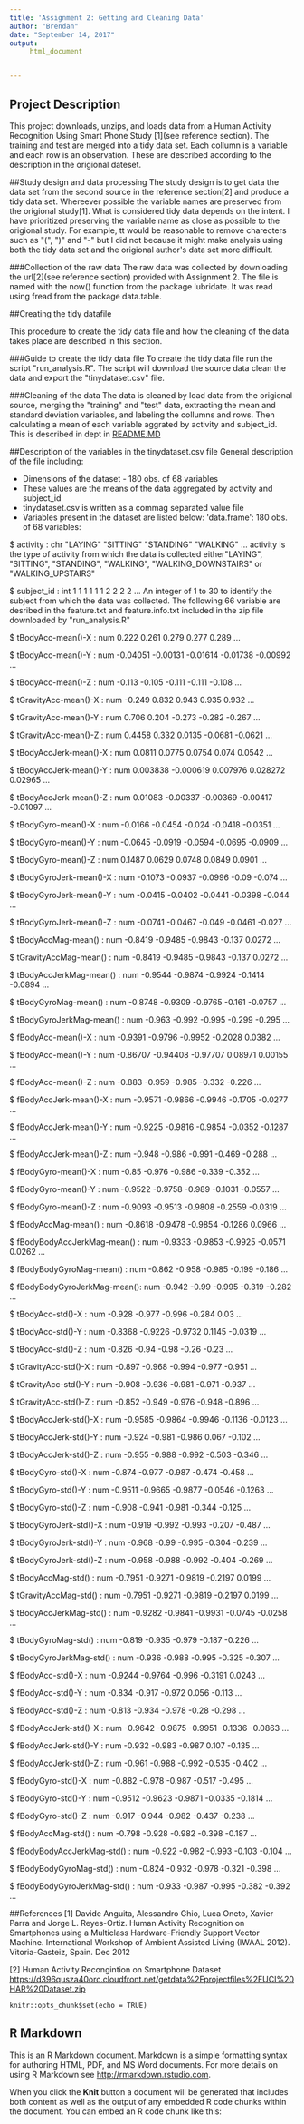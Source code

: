 ```yaml
---
title: 'Assignment 2: Getting and Cleaning Data'
author: "Brendan"
date: "September 14, 2017"
output: 
     html_document


---
```



## Project Description
This project downloads, unzips, and loads data from a Human Activity Recognition Using Smart Phone Study [1](see reference section).  The training and test are merged into a tidy data set. Each collumn is a variable and each row is an observation. These are described according to the description in the origional dateset.  

##Study design and data processing
The study design is to get data the data set from the second source in the reference section[2] and produce a tidy data set.  Whereever possible the variable names are preserved from the origional study[1].  What is considered tidy data depends on the intent.  I have prioritized preserving the variable name as close as possible to the origional study. For example, tt would be reasonable to remove charecters such as "(", ")" and "-"  but I did not because it might make analysis using both the tidy data set and the origional author's data set more difficult.   


###Collection of the raw data
The raw data was collected by downloading the url[2](see reference section) provided with Assignment 2.  The file is named with the now() function from the package lubridate. It was read using fread from the package data.table.

##Creating the tidy datafile

This procedure to create the tidy data file and how the cleaning of the data takes place are described in this section.

###Guide to create the tidy data file
To create the tidy data file run the script "run_analysis.R".  The script will download the source data clean the data and export the "tinydataset.csv" file.

###Cleaning of the data
The data is cleaned by load data from the origional source, merging the "training" and "test" data, extracting the mean and standard deviation variables, and labeling the collumns and rows. Then calculating a mean of each variable aggrated by activity and subject_id. This is described in dept in [README.MD](README.MD)

##Description of the variables in the tinydataset.csv file
General description of the file including:
 - Dimensions of the dataset - 180 obs. of 68 variables
 - These values are the means of the data aggregated by activity and subject_id
 - tinydataset.csv is written as a commag separated value file
 - Variables present in the dataset are listed below:
'data.frame':	180 obs. of  68 variables:
 
 $ activity                   : chr  "LAYING" "SITTING" "STANDING" "WALKING" ...
 activity is the type of activity from which the data is collected either"LAYING", "SITTING", "STANDING", "WALKING", "WALKING_DOWNSTAIRS" or "WALKING_UPSTAIRS"  
 
 $ subject_id                 : int  1 1 1 1 1 1 2 2 2 2 ...
 An integer of 1 to 30 to identify the subject from which the data was collected.
 The following 66 variable are desribed in the  feature.txt and feature.info.txt included in the zip file downloaded by "run_analysis.R"
 
 $ tBodyAcc-mean()-X          : num  0.222 0.261 0.279 0.277 0.289 ...
 
 $ tBodyAcc-mean()-Y          : num  -0.04051 -0.00131 -0.01614 -0.01738 -0.00992 ...
 
 $ tBodyAcc-mean()-Z          : num  -0.113 -0.105 -0.111 -0.111 -0.108 ...
 
 $ tGravityAcc-mean()-X       : num  -0.249 0.832 0.943 0.935 0.932 ...
 
 $ tGravityAcc-mean()-Y       : num  0.706 0.204 -0.273 -0.282 -0.267 ...
 
 $ tGravityAcc-mean()-Z       : num  0.4458 0.332 0.0135 -0.0681 -0.0621 ...
 
 $ tBodyAccJerk-mean()-X      : num  0.0811 0.0775 0.0754 0.074 0.0542 ...
 
 $ tBodyAccJerk-mean()-Y      : num  0.003838 -0.000619 0.007976 0.028272 0.02965 ...
 
 $ tBodyAccJerk-mean()-Z      : num  0.01083 -0.00337 -0.00369 -0.00417 -0.01097 ...
 
 $ tBodyGyro-mean()-X         : num  -0.0166 -0.0454 -0.024 -0.0418 -0.0351 ...
 
 $ tBodyGyro-mean()-Y         : num  -0.0645 -0.0919 -0.0594 -0.0695 -0.0909 ...
 
 $ tBodyGyro-mean()-Z         : num  0.1487 0.0629 0.0748 0.0849 0.0901 ...
 
 $ tBodyGyroJerk-mean()-X     : num  -0.1073 -0.0937 -0.0996 -0.09 -0.074 ...
 
 $ tBodyGyroJerk-mean()-Y     : num  -0.0415 -0.0402 -0.0441 -0.0398 -0.044 ...
 
 $ tBodyGyroJerk-mean()-Z     : num  -0.0741 -0.0467 -0.049 -0.0461 -0.027 ...
 
 $ tBodyAccMag-mean()         : num  -0.8419 -0.9485 -0.9843 -0.137 0.0272 ...
 
 $ tGravityAccMag-mean()      : num  -0.8419 -0.9485 -0.9843 -0.137 0.0272 ...
 
 $ tBodyAccJerkMag-mean()     : num  -0.9544 -0.9874 -0.9924 -0.1414 -0.0894 ...
 
 $ tBodyGyroMag-mean()        : num  -0.8748 -0.9309 -0.9765 -0.161 -0.0757 ...
 
 $ tBodyGyroJerkMag-mean()    : num  -0.963 -0.992 -0.995 -0.299 -0.295 ...
 
 $ fBodyAcc-mean()-X          : num  -0.9391 -0.9796 -0.9952 -0.2028 0.0382 ...
 
 $ fBodyAcc-mean()-Y          : num  -0.86707 -0.94408 -0.97707 0.08971 0.00155 ...
 
 $ fBodyAcc-mean()-Z          : num  -0.883 -0.959 -0.985 -0.332 -0.226 ...
 
 $ fBodyAccJerk-mean()-X      : num  -0.9571 -0.9866 -0.9946 -0.1705 -0.0277 ...
 
 $ fBodyAccJerk-mean()-Y      : num  -0.9225 -0.9816 -0.9854 -0.0352 -0.1287 ...
 
 $ fBodyAccJerk-mean()-Z      : num  -0.948 -0.986 -0.991 -0.469 -0.288 ...
 
 $ fBodyGyro-mean()-X         : num  -0.85 -0.976 -0.986 -0.339 -0.352 ...
 
 $ fBodyGyro-mean()-Y         : num  -0.9522 -0.9758 -0.989 -0.1031 -0.0557 ...
 
 $ fBodyGyro-mean()-Z         : num  -0.9093 -0.9513 -0.9808 -0.2559 -0.0319 ...
 
 $ fBodyAccMag-mean()         : num  -0.8618 -0.9478 -0.9854 -0.1286 0.0966 ...
 
 $ fBodyBodyAccJerkMag-mean() : num  -0.9333 -0.9853 -0.9925 -0.0571 0.0262 ...
 
 $ fBodyBodyGyroMag-mean()    : num  -0.862 -0.958 -0.985 -0.199 -0.186 ...
 
 $ fBodyBodyGyroJerkMag-mean(): num  -0.942 -0.99 -0.995 -0.319 -0.282 ...
 
 $ tBodyAcc-std()-X           : num  -0.928 -0.977 -0.996 -0.284 0.03 ...
 
 $ tBodyAcc-std()-Y           : num  -0.8368 -0.9226 -0.9732 0.1145 -0.0319 ...
 
 $ tBodyAcc-std()-Z           : num  -0.826 -0.94 -0.98 -0.26 -0.23 ...
 
 $ tGravityAcc-std()-X        : num  -0.897 -0.968 -0.994 -0.977 -0.951 ...
 
 $ tGravityAcc-std()-Y        : num  -0.908 -0.936 -0.981 -0.971 -0.937 ...
 
 $ tGravityAcc-std()-Z        : num  -0.852 -0.949 -0.976 -0.948 -0.896 ...
 
 $ tBodyAccJerk-std()-X       : num  -0.9585 -0.9864 -0.9946 -0.1136 -0.0123 ...
 
 $ tBodyAccJerk-std()-Y       : num  -0.924 -0.981 -0.986 0.067 -0.102 ...
 
 $ tBodyAccJerk-std()-Z       : num  -0.955 -0.988 -0.992 -0.503 -0.346 ...
 
 $ tBodyGyro-std()-X          : num  -0.874 -0.977 -0.987 -0.474 -0.458 ...
 
 $ tBodyGyro-std()-Y          : num  -0.9511 -0.9665 -0.9877 -0.0546 -0.1263 ...
 
 $ tBodyGyro-std()-Z          : num  -0.908 -0.941 -0.981 -0.344 -0.125 ...
 
 $ tBodyGyroJerk-std()-X      : num  -0.919 -0.992 -0.993 -0.207 -0.487 ...
 
 $ tBodyGyroJerk-std()-Y      : num  -0.968 -0.99 -0.995 -0.304 -0.239 ...
 
 $ tBodyGyroJerk-std()-Z      : num  -0.958 -0.988 -0.992 -0.404 -0.269 ...
 
 $ tBodyAccMag-std()          : num  -0.7951 -0.9271 -0.9819 -0.2197 0.0199 ...
 
 $ tGravityAccMag-std()       : num  -0.7951 -0.9271 -0.9819 -0.2197 0.0199 ...
 
 $ tBodyAccJerkMag-std()      : num  -0.9282 -0.9841 -0.9931 -0.0745 -0.0258 ...
 
 $ tBodyGyroMag-std()         : num  -0.819 -0.935 -0.979 -0.187 -0.226 ...
 
 $ tBodyGyroJerkMag-std()     : num  -0.936 -0.988 -0.995 -0.325 -0.307 ...
 
 $ fBodyAcc-std()-X           : num  -0.9244 -0.9764 -0.996 -0.3191 0.0243 ...
 
 $ fBodyAcc-std()-Y           : num  -0.834 -0.917 -0.972 0.056 -0.113 ...
 
 $ fBodyAcc-std()-Z           : num  -0.813 -0.934 -0.978 -0.28 -0.298 ...
 
 $ fBodyAccJerk-std()-X       : num  -0.9642 -0.9875 -0.9951 -0.1336 -0.0863 ...
 
 $ fBodyAccJerk-std()-Y       : num  -0.932 -0.983 -0.987 0.107 -0.135 ...
 
 $ fBodyAccJerk-std()-Z       : num  -0.961 -0.988 -0.992 -0.535 -0.402 ...
 
 $ fBodyGyro-std()-X          : num  -0.882 -0.978 -0.987 -0.517 -0.495 ...
 
 $ fBodyGyro-std()-Y          : num  -0.9512 -0.9623 -0.9871 -0.0335 -0.1814 ...
 
 $ fBodyGyro-std()-Z          : num  -0.917 -0.944 -0.982 -0.437 -0.238 ...
 
 $ fBodyAccMag-std()          : num  -0.798 -0.928 -0.982 -0.398 -0.187 ...
 
 $ fBodyBodyAccJerkMag-std()  : num  -0.922 -0.982 -0.993 -0.103 -0.104 ...
 
 $ fBodyBodyGyroMag-std()     : num  -0.824 -0.932 -0.978 -0.321 -0.398 ...
 
 $ fBodyBodyGyroJerkMag-std() : num  -0.933 -0.987 -0.995 -0.382 -0.392 ...

##References
[1] Davide Anguita, Alessandro Ghio, Luca Oneto, Xavier Parra and Jorge L. Reyes-Ortiz. Human Activity Recognition on Smartphones using a Multiclass Hardware-Friendly Support Vector Machine. International Workshop of Ambient Assisted Living (IWAAL 2012). Vitoria-Gasteiz, Spain. Dec 2012

[2] Human Activity Recongintion on Smartphone Dataset https://d396qusza40orc.cloudfront.net/getdata%2Fprojectfiles%2FUCI%20HAR%20Dataset.zip



```{r setup, include=FALSE}
knitr::opts_chunk$set(echo = TRUE)
```

## R Markdown

This is an R Markdown document. Markdown is a simple formatting syntax for authoring HTML, PDF, and MS Word documents. For more details on using R Markdown see <http://rmarkdown.rstudio.com>.

When you click the **Knit** button a document will be generated that includes both content as well as the output of any embedded R code chunks within the document. You can embed an R code chunk like this:
